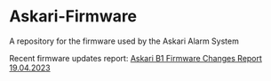 # Askari-Firmware
A repository for the firmware used by the Askari Alarm System  

Recent firmware updates report: [Askari B1 Firmware Changes Report 19.04.2023](https://docs.google.com/document/d/1myQzYKE-XmeEp5IZjZD4EkWDHmD7aaMb1853B2jSopc/edit?usp=sharing)

